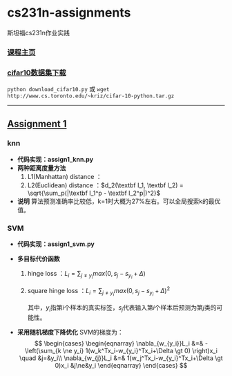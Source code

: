 # cs231n-assignments
斯坦福cs231n作业实践

### [课程主页](http://cs231n.github.io/)

### [cifar10数据集下载](http://www.cs.toronto.edu/~kriz/cifar-10-python.tar.gz)

`python download_cifar10.py` 或 `wget http://www.cs.toronto.edu/~kriz/cifar-10-python.tar.gz`

---

## [Assignment 1](http://cs231n.github.io/assignments2016/assignment1/)

### knn

- **代码实现：assign1_knn.py**
- **两种距离度量方法**
  1. L1(Manhattan) distance ：<script type="text/javascript" src="http://cdn.mathjax.org/mathjax/latest/MathJax.js?config=default">$d_1(\textbf I_1, \textbf I_2) = \sum_p|\textbf I_1^p - \textbf I_2^p|$ </script>
  2. L2(Euclidean)  distance ：$d_2(\textbf I_1, \textbf I_2) = \sqrt{\sum_p(|\textbf I_1^p - \textbf I_2^p|)^2}$
- **说明**
  算法预测准确率比较低，k=1时大概为27%左右。可以全局搜索k的最优值。

### SVM

- **代码实现：assign1_svm.py**

- **多目标代价函数**

  1. hinge loss ：$L_i=\sum_{j\ne y_i}max(0, s_j-s_{y_i}+\Delta)$

  2. square hinge loss ：$L_i=\sum_{j\ne y_i}max(0, s_j-s_{y_i}+\Delta)^2$

     其中，$y_i$指第$i$个样本的真实标签，$s_j$代表输入第$i$个样本后预测为第$j$类的可能性。

- **采用随机梯度下降优化**
  SVM的梯度为：
  $$
  \begin{cases}
  \begin{eqnarray}
  \nabla_{w_{y_i}}L_i &=& -\left(\sum_{k \ne y_i} 1(w_k^Tx_i-w_{y_i}^Tx_i+\Delta \gt 0)  \right)x_i \quad  &j=&y_i\\
  \nabla_{w_{j}}L_i &=& 1(w_j^Tx_i-w_{y_i}^Tx_i+\Delta \gt 0)x_i  &j\ne&y_i
  \end{eqnarray}
  \end{cases}
  $$
  ​

  ​


